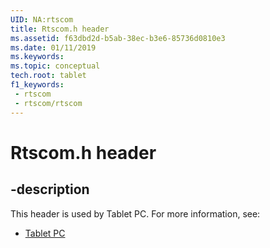 ```yaml
---
UID: NA:rtscom
title: Rtscom.h header
ms.assetid: f63dbd2d-b5ab-38ec-b3e6-85736d0810e3
ms.date: 01/11/2019
ms.keywords: 
ms.topic: conceptual
tech.root: tablet
f1_keywords:
 - rtscom
 - rtscom/rtscom
---
```


# Rtscom.h header


## -description

This header is used by Tablet PC. For more information, see:

- [Tablet PC](../_tablet/index.md)

